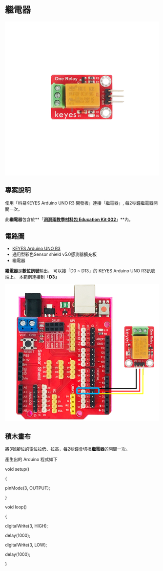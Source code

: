 # 繼電器

![](../../.gitbook/assets/0%20%2811%29.png)

## 專案說明

使用「科易KEYES Arduino UNO R3 開發板」連接「繼電器」, 每2秒鐘繼電器開關一次。

此**繼電器**包含於**「**[洞洞兩教學材料包 Education Kit 002](https://www.robotkingdom.com.tw/product/rk-education-kit-002/)**」**內。

## 電路圖

* [KEYES Arduino UNO R3](https://www.robotkingdom.com.tw/product/keyes-uno-r3/)
* 通用型彩色Sensor shield v5.0感測器擴充板
* 繼電器

**繼電器**是**數位訊號**輸出， 可以接「D0 ~ D13」的 KEYES Arduino UNO R3訊號端上。 本範例連接到「**D3」**

![](../../.gitbook/assets/1%20%2813%29.png)

## 積木畫布

將3號腳位的電位拉低、拉高，每2秒鐘會切換**繼電器**的開關一次。

產生出的 Arduino 程式如下

void setup\(\)

{

 pinMode\(3, OUTPUT\);

}

void loop\(\)

{

 digitalWrite\(3, HIGH\);

 delay\(1000\);

 digitalWrite\(3, LOW\);

 delay\(1000\);

}

